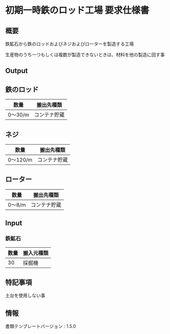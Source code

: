 # 初期一時鉄のロッド工場 要求仕様書

## 概要
鉄鉱石から鉄のロッドおよびネジおよびローターを製造する工場

生産物のうち一つもしくは複数が製造できないときは、材料を他の製造に回す事

## Output
## 鉄のロッド
|数量|搬出先種類|
|---|---|
|0～30/m |コンテナ貯蔵|

## ネジ
|数量|搬出先種類|
|---|---|
|0～120/m |コンテナ貯蔵|

## ローター
|数量|搬出先種類|
|---|---|
|0～8/m |コンテナ貯蔵|


## Input
### 鉄鉱石
|数量|搬入元種類|
|---|---|
|30|採掘機|

## 特記事項
土台を使用しない事

## 情報
書類テンプレートバージョン : 1.5.0
